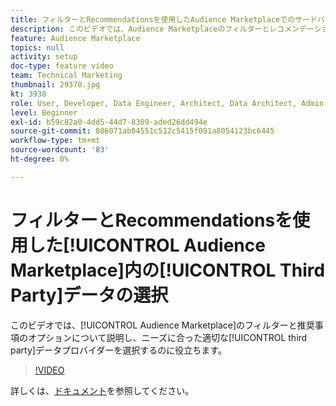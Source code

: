 ```yaml
---
title: フィルターとRecommendationsを使用したAudience Marketplaceでのサードパーティデータの選択
description: このビデオでは、Audience Marketplaceのフィルターとレコメンデーションのオプションについて説明し、ニーズに合った適切なサードパーティのデータプロバイダーを選択するのに役立ちます。
feature: Audience Marketplace
topics: null
activity: setup
doc-type: feature video
team: Technical Marketing
thumbnail: 29370.jpg
kt: 3938
role: User, Developer, Data Engineer, Architect, Data Architect, Admin, Leader
level: Beginner
exl-id: b59c82a0-4dd5-44d7-8309-aded26dd494e
source-git-commit: 086071ab04551c512c5415f091a8054123bc6445
workflow-type: tm+mt
source-wordcount: '83'
ht-degree: 0%

---
```


# フィルターとRecommendationsを使用した[!UICONTROL Audience Marketplace]内の[!UICONTROL Third Party]データの選択

このビデオでは、[!UICONTROL Audience Marketplace]のフィルターと推奨事項のオプションについて説明し、ニーズに合った適切な[!UICONTROL third party]データプロバイダーを選択するのに役立ちます。

>[!VIDEO](https://video.tv.adobe.com/v/29370/?quality=12)

詳しくは、[ドキュメント](https://experienceleague.adobe.com/docs/audience-manager/user-guide/features/audience-marketplace/audience-marketplace-for-data-buyers/marketplace-data-buyers.html)を参照してください。
